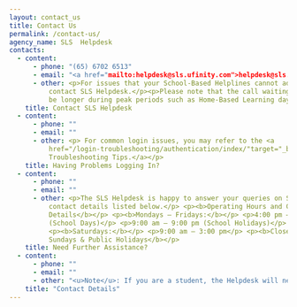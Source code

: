 ```yaml
---
layout: contact_us
title: Contact Us
permalink: /contact-us/
agency_name: SLS  Helpdesk
contacts:
  - content:
      - phone: "(65) 6702 6513"
      - email: "<a href="mailto:helpdesk@sls.ufinity.com">helpdesk@sls.ufinity.com</a>"
      - other: <p>For issues that your School-Based Helplines cannot address, you may
          contact SLS Helpdesk.</p><p>Please note that the call waiting time may
          be longer during peak periods such as Home-Based Learning days. </p>
    title: Contact SLS Helpdesk
  - content:
      - phone: ""
      - email: ""
      - other: <p> For common login issues, you may refer to the <a
          href="/login-troubleshooting/authentication/index/"target="_blank">Login
          Troubleshooting Tips.</a></p>
    title: Having Problems Logging In?
  - content:
      - phone: ""
      - email: ""
      - other: <p>The SLS Helpdesk is happy to answer your queries on SLS through the
          contact details listed below.</p> <p><b>Operating Hours and Contact
          Details</b></p> <p><b>Mondays ― Fridays:</b></p> <p>4:00 pm ― 9:00 pm
          (School Days)</p> <p>9:00 am ― 9:00 pm (School Holidays)</p>
          <p><b>Saturdays:</b></p> <p>9:00 am ― 3:00 pm</p> <p><b>Closed on
          Sundays & Public Holidays</b></p>
    title: Need Further Assistance?
  - content:
      - phone: ""
      - email: ""
      - other: "<u>Note</u>: If you are a student, the Helpdesk will need to verify your identity using the security questions that you have set up when your account was first activated.</p><p>You can also approach your School-Based Helpline or teacher for help.</p>"
    title: "Contact Details"
---
```

